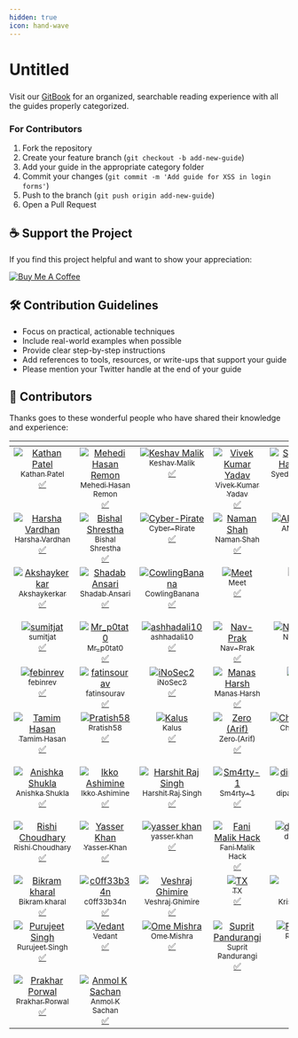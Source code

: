 ```yaml
---
hidden: true
icon: hand-wave
---
```


# Untitled

###

Visit our [GitBook](https://kathan19.gitbook.io/) for an organized, searchable reading experience with all the guides properly categorized.

### For Contributors

1. Fork the repository
2. Create your feature branch (`git checkout -b add-new-guide`)
3. Add your guide in the appropriate category folder
4. Commit your changes (`git commit -m 'Add guide for XSS in login forms'`)
5. Push to the branch (`git push origin add-new-guide`)
6. Open a Pull Request

## ☕ Support the Project

If you find this project helpful and want to show your appreciation:

[![Buy Me A Coffee](https://www.buymeacoffee.com/assets/img/custom_images/orange_img.png)](https://www.buymeacoffee.com/kathanp19)

## 🛠️ Contribution Guidelines

* Focus on practical, actionable techniques
* Include real-world examples when possible
* Provide clear step-by-step instructions
* Add references to tools, resources, or write-ups that support your guide
* Please mention your Twitter handle at the end of your guide

## 🌟 Contributors

Thanks goes to these wonderful people who have shared their knowledge and experience:

<table data-header-hidden><thead><tr><th align="center" valign="top"></th><th align="center" valign="top"></th><th align="center" valign="top"></th><th align="center" valign="top"></th><th align="center" valign="top"></th><th align="center" valign="top"></th><th align="center" valign="top"></th></tr></thead><tbody><tr><td align="center" valign="top"><a href="https://github.com/KathanP19"><img src="https://avatars2.githubusercontent.com/u/33719912?v=4?s=100" alt="Kathan Patel"><br><sub>Kathan Patel</sub></a><br><a href="./#tutorial-KathanP19">✅</a></td><td align="center" valign="top"><a href="https://github.com/remonsec"><img src="https://avatars2.githubusercontent.com/u/54717234?v=4?s=100" alt="Mehedi Hasan Remon"><br><sub>Mehedi Hasan Remon</sub></a><br><a href="./#tutorial-remonsec">✅</a></td><td align="center" valign="top"><a href="https://www.theinfosecguy.me"><img src="https://avatars3.githubusercontent.com/u/33570148?v=4?s=100" alt="Keshav Malik"><br><sub>Keshav Malik</sub></a><br><a href="./#tutorial-theinfosecguy">✅</a></td><td align="center" valign="top"><a href="https://0xd3vil.github.io/"><img src="https://avatars3.githubusercontent.com/u/32324065?v=4?s=100" alt="Vivek Kumar Yadav"><br><sub>Vivek Kumar Yadav</sub></a><br><a href="./#tutorial-0xd3vil">✅</a></td><td align="center" valign="top"><a href="https://twitter.com/smhtahsin33"><img src="https://avatars0.githubusercontent.com/u/60981314?v=4?s=100" alt="Syed Mushfik Hasan Tahsin"><br><sub>Syed Mushfik Hasan Tahsin</sub></a><br><a href="./#tutorial-SMHTahsin33">✅</a></td><td align="center" valign="top"><a href="https://github.com/Virdoexhunter"><img src="https://avatars1.githubusercontent.com/u/68891432?v=4?s=100" alt="Deepak Dhiman"><br><sub>Deepak Dhiman</sub></a><br><a href="./#tutorial-Virdoexhunter">✅</a></td><td align="center" valign="top"><a href="https://github.com/maverickNerd"><img src="https://avatars3.githubusercontent.com/u/49231687?v=4?s=100" alt="maverickNerd"><br><sub>maverickNerd</sub></a><br><a href="./#tutorial-maverickNerd">✅</a></td></tr><tr><td align="center" valign="top"><a href="http://harsha.ambati05@gmail.com"><img src="https://avatars3.githubusercontent.com/u/47480010?v=4?s=100" alt="Harsha Vardhan"><br><sub>Harsha Vardhan</sub></a><br><a href="./#tutorial-Harsha-Ambati">✅</a></td><td align="center" valign="top"><a href="https://github.com/bishal0x01"><img src="https://avatars3.githubusercontent.com/u/26160488?v=4?s=100" alt="Bishal Shrestha"><br><sub>Bishal Shrestha</sub></a><br><a href="./#tutorial-bishal0x01">✅</a></td><td align="center" valign="top"><a href="https://github.com/Cyber-Pirate"><img src="https://avatars1.githubusercontent.com/u/69442715?v=4?s=100" alt="Cyber-Pirate"><br><sub>Cyber-Pirate</sub></a><br><a href="./#tutorial-Cyber-Pirate">✅</a></td><td align="center" valign="top"><a href="https://github.com/h4ckboy19"><img src="https://avatars1.githubusercontent.com/u/61796314?v=4?s=100" alt="Naman Shah"><br><sub>Naman Shah</sub></a><br><a href="./#tutorial-h4ckboy19">✅</a></td><td align="center" valign="top"><a href="https://anugrahsr.netlify.com/"><img src="https://avatars3.githubusercontent.com/u/44763564?v=4?s=100" alt="ANUGRAH S R"><br><sub>ANUGRAH S R</sub></a><br><a href="./#tutorial-Anugrahsr">✅</a></td><td align="center" valign="top"><a href="https://github.com/SocioDroid"><img src="https://avatars1.githubusercontent.com/u/47445489?v=4?s=100" alt="Aishwarya Kendle"><br><sub>Aishwarya Kendle</sub></a><br><a href="./#tutorial-SocioDroid">✅</a></td><td align="center" valign="top"><a href="https://github.com/SandeepkrishnaS"><img src="https://avatars2.githubusercontent.com/u/32749116?v=4?s=100" alt="MadMaxx"><br><sub>MadMaxx</sub></a><br><a href="./#tutorial-SandeepkrishnaS">✅</a></td></tr><tr><td align="center" valign="top"><a href="https://github.com/Akshaykerkar"><img src="https://avatars3.githubusercontent.com/u/71178984?v=4?s=100" alt="Akshaykerkar"><br><sub>Akshaykerkar</sub></a><br><a href="./#tutorial-Akshaykerkar">✅</a></td><td align="center" valign="top"><a href="https://github.com/shadabansari"><img src="https://avatars2.githubusercontent.com/u/6929303?v=4?s=100" alt="Shadab Ansari"><br><sub>Shadab Ansari</sub></a><br><a href="./#tutorial-shadabansari">✅</a></td><td align="center" valign="top"><a href="https://github.com/CowlingBanana"><img src="https://avatars0.githubusercontent.com/u/51919963?v=4?s=100" alt="CowlingBanana"><br><sub>CowlingBanana</sub></a><br><a href="./#tutorial-CowlingBanana">✅</a></td><td align="center" valign="top"><a href="https://github.com/1nVok3r1729"><img src="https://avatars3.githubusercontent.com/u/54794940?v=4?s=100" alt="Meet"><br><sub>Meet</sub></a><br><a href="./#tutorial-1nVok3r1729">✅</a></td><td align="center" valign="top"><a href="https://github.com/tushars25"><img src="https://avatars1.githubusercontent.com/u/55856490?v=4?s=100" alt="Tushar"><br><sub>Tushar</sub></a><br><a href="./#tutorial-tushars25">✅</a></td><td align="center" valign="top"><a href="http://infosecninja.blogspot.com/"><img src="https://avatars3.githubusercontent.com/u/8291014?v=4?s=100" alt="Chintan Gurjar"><br><sub>Chintan Gurjar</sub></a><br><a href="./#tutorial-iamthefrogy">✅</a></td><td align="center" valign="top"><a href="https://github.com/praneeth1998"><img src="https://avatars3.githubusercontent.com/u/36130152?v=4?s=100" alt="praneeth1998"><br><sub>praneeth1998</sub></a><br><a href="./#tutorial-praneeth1998">✅</a></td></tr><tr><td align="center" valign="top"><a href="http://instagram.com/sumitjat"><img src="https://avatars2.githubusercontent.com/u/36793278?v=4?s=100" alt="sumitjat"><br><sub>sumitjat</sub></a><br><a href="./#tutorial-sumitjat">✅</a></td><td align="center" valign="top"><a href="https://github.com/Mr-p0tat0"><img src="https://avatars1.githubusercontent.com/u/59037001?v=4?s=100" alt="Mr_p0tat0"><br><sub>Mr_p0tat0</sub></a><br><a href="./#tutorial-Mr-p0tat0">✅</a></td><td align="center" valign="top"><a href="https://github.com/ashhadali10"><img src="https://avatars1.githubusercontent.com/u/54775497?v=4?s=100" alt="ashhadali10"><br><sub>ashhadali10</sub></a><br><a href="./#tutorial-ashhadali10">✅</a></td><td align="center" valign="top"><a href="https://github.com/Nav-Prak"><img src="https://avatars1.githubusercontent.com/u/54226343?v=4?s=100" alt="Nav-Prak"><br><sub>Nav-Prak</sub></a><br><a href="./#tutorial-Nav-Prak">✅</a></td><td align="center" valign="top"><a href="https://github.com/CXVVMVII"><img src="https://avatars0.githubusercontent.com/u/35371691?v=4?s=100" alt="NoBodysSafe"><br><sub>NoBodysSafe</sub></a><br><a href="./#tutorial-CXVVMVII">✅</a></td><td align="center" valign="top"><a href="https://github.com/bolli95"><img src="https://avatars3.githubusercontent.com/u/7793324?v=4?s=100" alt="Max Boll"><br><sub>Max Boll</sub></a><br><a href="./#tutorial-bolli95">✅</a></td><td align="center" valign="top"><a href="https://github.com/Yashrk078"><img src="https://avatars2.githubusercontent.com/u/55628921?v=4?s=100" alt="Yash K"><br><sub>Yash K</sub></a><br><a href="./#tutorial-Yashrk078">✅</a></td></tr><tr><td align="center" valign="top"><a href="https://github.com/febinrev"><img src="https://avatars2.githubusercontent.com/u/52229330?v=4?s=100" alt="febinrev"><br><sub>febinrev</sub></a><br><a href="./#tutorial-febinrev">✅</a></td><td align="center" valign="top"><a href="http://fatinsourav.github.io"><img src="https://avatars3.githubusercontent.com/u/15983667?v=4?s=100" alt="fatinsourav"><br><sub>fatinsourav</sub></a><br><a href="./#tutorial-fatinsourav">✅</a></td><td align="center" valign="top"><a href="https://github.com/iNoSec2"><img src="https://avatars2.githubusercontent.com/u/51358868?v=4?s=100" alt="iNoSec2"><br><sub>iNoSec2</sub></a><br><a href="./#tutorial-iNoSec2">✅</a></td><td align="center" valign="top"><a href="https://github.com/manasjha7"><img src="https://avatars3.githubusercontent.com/u/33492814?v=4?s=100" alt="Manas Harsh"><br><sub>Manas Harsh</sub></a><br><a href="./#tutorial-manasjha7">✅</a></td><td align="center" valign="top"><a href="https://github.com/0xsunil"><img src="https://avatars2.githubusercontent.com/u/60779622?v=4?s=100" alt="0xsunil"><br><sub>0xsunil</sub></a><br><a href="./#tutorial-0xsunil">✅</a></td><td align="center" valign="top"><a href="https://github.com/deephunt3r"><img src="https://avatars1.githubusercontent.com/u/60481830?v=4?s=100" alt="Rakesh"><br><sub>Rakesh</sub></a><br><a href="./#tutorial-deephunt3r">✅</a></td><td align="center" valign="top"><a href="https://github.com/Pratyaksh06"><img src="https://avatars.githubusercontent.com/u/43118103?v=4?s=100" alt="Pratyaksh Singh"><br><sub>Pratyaksh Singh</sub></a><br><a href="./#tutorial-Pratyaksh06">✅</a></td></tr><tr><td align="center" valign="top"><a href="https://github.com/tamimhasan404"><img src="https://avatars.githubusercontent.com/u/66991901?v=4?s=100" alt="Tamim Hasan"><br><sub>Tamim Hasan</sub></a><br><a href="./#tutorial-tamimhasan404">✅</a></td><td align="center" valign="top"><a href="https://github.com/Pratish58"><img src="https://avatars.githubusercontent.com/u/51779480?v=4?s=100" alt="Pratish58"><br><sub>Pratish58</sub></a><br><a href="./#tutorial-Pratish58">✅</a></td><td align="center" valign="top"><a href="https://github.com/klau5dev"><img src="https://avatars.githubusercontent.com/u/70058709?v=4?s=100" alt="Kalus"><br><sub>Kalus</sub></a><br><a href="./#tutorial-klau5dev">✅</a></td><td align="center" valign="top"><a href="https://github.com/Zero0x00"><img src="https://avatars.githubusercontent.com/u/26040638?v=4?s=100" alt="Zero (Arif)"><br><sub>Zero (Arif)</sub></a><br><a href="./#tutorial-Zero0x00">✅</a></td><td align="center" valign="top"><a href="https://chirag-agrawal.medium.com/"><img src="https://avatars.githubusercontent.com/u/68269472?v=4?s=100" alt="Chirag Agrawal"><br><sub>Chirag Agrawal</sub></a><br><a href="./#tutorial-Raiders0786">✅</a></td><td align="center" valign="top"><a href="https://github.com/kushagrasarathe"><img src="https://avatars.githubusercontent.com/u/76868364?v=4?s=100" alt="Kushagra Sarathe"><br><sub>Kushagra Sarathe</sub></a><br><a href="./#tutorial-kushagrasarathe">✅</a></td><td align="center" valign="top"><a href="https://github.com/rtcms"><img src="https://avatars.githubusercontent.com/u/35173068?v=4?s=100" alt="RT"><br><sub>RT</sub></a><br><a href="./#tutorial-rtcms">✅</a></td></tr><tr><td align="center" valign="top"><a href="http://www.anishkashukla.com"><img src="https://avatars.githubusercontent.com/u/35867406?v=4?s=100" alt="Anishka Shukla"><br><sub>Anishka Shukla</sub></a><br><a href="./#tutorial-anishkashukla">✅</a></td><td align="center" valign="top"><a href="https://bandism.net/"><img src="https://avatars.githubusercontent.com/u/22633385?v=4?s=100" alt="Ikko Ashimine"><br><sub>Ikko Ashimine</sub></a><br><a href="./#tutorial-eltociear">✅</a></td><td align="center" valign="top"><a href="https://www.linkedin.com/in/h4r5h1t-hrs/"><img src="https://avatars.githubusercontent.com/u/30245456?v=4?s=100" alt="Harshit Raj Singh"><br><sub>Harshit Raj Singh</sub></a><br><a href="./#tutorial-h4r5h1t-hrs">✅</a></td><td align="center" valign="top"><a href="https://github.com/Sm4rty-1"><img src="https://avatars.githubusercontent.com/u/69345983?v=4?s=100" alt="Sm4rty-1"><br><sub>Sm4rty-1</sub></a><br><a href="./#tutorial-Sm4rty-1">✅</a></td><td align="center" valign="top"><a href="https://github.com/dipakpanchal456"><img src="https://avatars.githubusercontent.com/u/31427462?v=4?s=100" alt="dipakpanchal456"><br><sub>dipakpanchal456</sub></a><br><a href="./#tutorial-dipakpanchal456">✅</a></td><td align="center" valign="top"><a href="https://github.com/anubhavsinghhacker"><img src="https://avatars.githubusercontent.com/u/65735854?v=4?s=100" alt="Anubhav Singh"><br><sub>Anubhav Singh</sub></a><br><a href="./#tutorial-anubhavsinghhacker">✅</a></td><td align="center" valign="top"><a href="https://github.com/anupamAAS"><img src="https://avatars.githubusercontent.com/u/64646798?v=4?s=100" alt="Anupam Singh"><br><sub>Anupam Singh</sub></a><br><a href="./#tutorial-anupamAAS">✅</a></td></tr><tr><td align="center" valign="top"><a href="https://github.com/0xRyuk"><img src="https://avatars.githubusercontent.com/u/64897374?v=4?s=100" alt="Rishi Choudhary"><br><sub>Rishi Choudhary</sub></a><br><a href="./#tutorial-0xRyuk">✅</a></td><td align="center" valign="top"><a href="https://github.com/N3T-hunt3r"><img src="https://avatars.githubusercontent.com/u/66157052?v=4?s=100" alt="Yasser Khan"><br><sub>Yasser Khan</sub></a><br><a href="./#tutorial-N3T-hunt3r">✅</a></td><td align="center" valign="top"><a href="https://net-hunter121.github.io/Yasser-Khan/"><img src="https://avatars.githubusercontent.com/u/83981655?v=4?s=100" alt="yasser khan"><br><sub>yasser khan</sub></a><br><a href="./#tutorial-Net-hunter121">✅</a></td><td align="center" valign="top"><a href="https://github.com/fanimalikhack"><img src="https://avatars.githubusercontent.com/u/59456216?v=4?s=100" alt="Fani Malik Hack"><br><sub>Fani Malik Hack</sub></a><br><a href="./#tutorial-fanimalikhack">✅</a></td><td align="center" valign="top"><a href="http://dhruvin.me"><img src="https://avatars.githubusercontent.com/u/49072279?v=4?s=100" alt="dhruvin shah"><br><sub>dhruvin shah</sub></a><br><a href="./#tutorial-dhrruvin">✅</a></td><td align="center" valign="top"><a href="https://2020udemycoupons.blogspot.com"><img src="https://avatars.githubusercontent.com/u/65343799?v=4?s=100" alt="TCode110"><br><sub>TCode110</sub></a><br><a href="./#tutorial-TCode110">✅</a></td><td align="center" valign="top"><a href="https://github.com/Faizee-Asad"><img src="https://avatars.githubusercontent.com/u/72010857?v=4?s=100" alt="Faizee Asad"><br><sub>Faizee Asad</sub></a><br><a href="./#tutorial-Faizee-Asad">✅</a></td></tr><tr><td align="center" valign="top"><a href="http://www.bikramkharal.com.np"><img src="https://avatars.githubusercontent.com/u/53949692?v=4?s=100" alt="Bikram kharal"><br><sub>Bikram kharal</sub></a><br><a href="./#tutorial-themarkib">✅</a></td><td align="center" valign="top"><a href="https://github.com/c0ff33b34n"><img src="https://avatars.githubusercontent.com/u/86168298?v=4?s=100" alt="c0ff33b34n"><br><sub>c0ff33b34n</sub></a><br><a href="./#tutorial-c0ff33b34n">✅</a></td><td align="center" valign="top"><a href="http://veshraj.info.np"><img src="https://avatars.githubusercontent.com/u/54109630?v=4?s=100" alt="Veshraj Ghimire"><br><sub>Veshraj Ghimire</sub></a><br><a href="./#tutorial-V35HR4J">✅</a></td><td align="center" valign="top"><a href="https://github.com/DotSlashTX"><img src="https://avatars.githubusercontent.com/u/25368035?v=4?s=100" alt="TX"><br><sub>TX</sub></a><br><a href="./#tutorial-DotSlashTX">✅</a></td><td align="center" valign="top"><a href="https://github.com/Kr1shna4garwal"><img src="https://avatars.githubusercontent.com/u/85845881?v=4?s=100" alt="Krishna Agarwal"><br><sub>Krishna Agarwal</sub></a><br><a href="./#tutorial-Kr1shna4garwal">✅</a></td><td align="center" valign="top"><a href="https://jimmisimon.in"><img src="https://avatars.githubusercontent.com/u/61974788?v=4?s=100" alt="z3dc0ps"><br><sub>z3dc0ps</sub></a><br><a href="./#tutorial-z3dc0ps">✅</a></td><td align="center" valign="top"><a href="0xlittleboy.github.io"><img src="https://avatars.githubusercontent.com/u/75373225?v=4?s=100" alt="Pugalarasan"><br><sub>Pugalarasan</sub></a><br><a href="./#tutorial-0xlittleboy">✅</a></td></tr><tr><td align="center" valign="top"><a href="https://github.com/Pyr0sec"><img src="https://avatars.githubusercontent.com/u/74669749?v=4?s=100" alt="Purujeet Singh"><br><sub>Purujeet Singh</sub></a><br><a href="./#tutorial-Pyr0sec">✅</a></td><td align="center" valign="top"><a href="https://github.com/v3daxt"><img src="https://avatars.githubusercontent.com/u/69508556?v=4?s=100" alt="Vedant"><br><sub>Vedant</sub></a><br><a href="./#tutorial-v3daxt">✅</a></td><td align="center" valign="top"><a href="https://omemishra.me"><img src="https://avatars.githubusercontent.com/u/25466820?v=4?s=100" alt="Ome Mishra"><br><sub>Ome Mishra</sub></a><br><a href="./#tutorial-omemishra">✅</a></td><td align="center" valign="top"><a href="https://github.com/s3ctat0r"><img src="https://avatars.githubusercontent.com/u/52566434?v=4?s=100" alt="Suprit Pandurangi"><br><sub>Suprit Pandurangi</sub></a><br><a href="./#tutorial-s3ctat0r">✅</a></td><td align="center" valign="top"><a href="https://github.com/0xPugazh"><img src="https://avatars.githubusercontent.com/u/75373225?v=4?s=100" alt="Pugalarasan"><br><sub>Pugalarasan</sub></a><br><a href="./#tutorial-0xPugazh">✅</a></td><td align="center" valign="top"><a href="https://www.linkedin.com/in/prince-prafull-19a477194/"><img src="https://avatars.githubusercontent.com/u/75206412?v=4?s=100" alt="Prince Prafull"><br><sub>Prince Prafull</sub></a><br><a href="./#tutorial-princep4">✅</a></td><td align="center" valign="top"><a href="https://github.com/offensive-droid"><img src="https://avatars.githubusercontent.com/u/138177031?v=4?s=100" alt="offensive-droid"><br><sub>offensive-droid</sub></a><br><a href="./#tutorial-offensive-droid">✅</a></td></tr><tr><td align="center" valign="top"><a href="https://www.linkedin.com/in/prakhar0x01/"><img src="https://avatars.githubusercontent.com/u/89337486?v=4?s=100" alt="Prakhar Porwal"><br><sub>Prakhar Porwal</sub></a><br><a href="./#tutorial-prakhar0x01">✅</a></td><td align="center" valign="top"><a href="https://anmolksachan.github.io/"><img src="https://avatars.githubusercontent.com/u/60771253?v=4?s=100" alt="Anmol K Sachan"><br><sub>Anmol K Sachan</sub></a><br><a href="./#tutorial-anmolksachan">✅</a></td><td align="center" valign="top"></td><td align="center" valign="top"></td><td align="center" valign="top"></td><td align="center" valign="top"></td><td align="center" valign="top"></td></tr></tbody></table>
